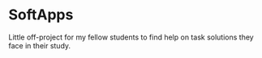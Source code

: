 # SoftApps
Little off-project for my fellow students to find help on task solutions they face in their study.